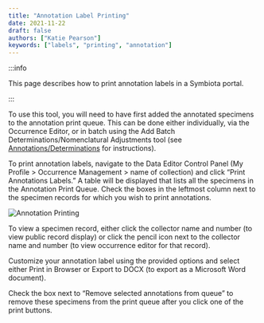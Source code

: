 ```yaml
---
title: "Annotation Label Printing"
date: 2021-11-22
draft: false
authors: ["Katie Pearson"]
keywords: ["labels", "printing", "annotation"]
---
```


:::info

This page describes how to print annotation labels in a Symbiota portal.

:::

To use this tool, you will need to have first added the annotated specimens to the annotation print queue. This can be done either individually, via the Occurrence Editor, or in batch using the Add Batch Determinations/Nomenclatural Adjustments tool (see [Annotations/Determinations](/Editor_Guide/Editing_Searching_Records/annotations) for instructions).

To print annotation labels, navigate to the Data Editor Control Panel (My Profile > Occurrence Management > name of collection) and click “Print Annotations Labels.” A table will be displayed that lists all the specimens in the Annotation Print Queue. Check the boxes in the leftmost column next to the specimen records for which you wish to print annotations.

![Annotation Printing](/img/annotationprinting.png)

To view a specimen record, either click the collector name and number (to view public record display) or click the pencil icon next to the collector name and number (to view occurrence editor for that record).

Customize your annotation label using the provided options and select either Print in Browser or Export to DOCX (to export as a Microsoft Word document).

Check the box next to “Remove selected annotations from queue” to remove these specimens from the print queue after you click one of the print buttons.
